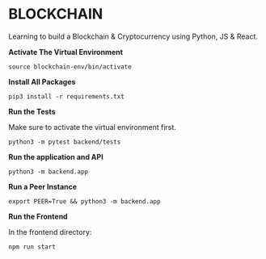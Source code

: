 # BLOCKCHAIN
Learning to build a Blockchain & Cryptocurrency using Python, JS & React.

**Activate The Virtual Environment**
```
source blockchain-env/bin/activate
```

**Install All Packages**
```
pip3 install -r requirements.txt 
```

**Run the Tests**

Make sure to activate the virtual environment first.

```
python3 -m pytest backend/tests
```

**Run the application and API**

```
python3 -m backend.app
```

**Run a Peer Instance**

```
export PEER=True && python3 -m backend.app
```

**Run the Frontend**

In the frontend directory:
```
npm run start
```